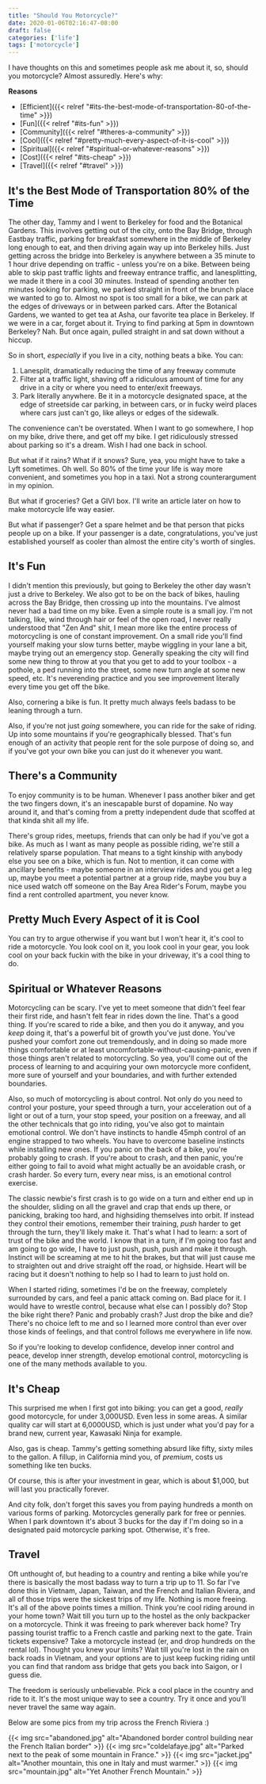 ```yaml
---
title: "Should You Motorcycle?"
date: 2020-01-06T02:16:47-08:00
draft: false
categories: ['life']
tags: ['motorcycle']
---
```


I have thoughts on this and sometimes people ask me about it, so, should you
motorcycle? Almost assuredly. Here's why:

**Reasons**

* [Efficient]({{< relref "#its-the-best-mode-of-transportation-80-of-the-time" >}})
* [Fun]({{< relref "#its-fun" >}})
* [Community]({{< relref "#theres-a-community" >}})
* [Cool]({{< relref "#pretty-much-every-aspect-of-it-is-cool" >}})
* [Spiritual]({{< relref "#spiritual-or-whatever-reasons" >}})
* [Cost]({{< relref "#its-cheap" >}})
* [Travel]({{< relref "#travel" >}})

## It's the Best Mode of Transportation 80% of the Time

The other day, Tammy and I went to Berkeley for food and the Botanical Gardens.
This involves getting out of the city,
onto the Bay Bridge,
through Eastbay traffic, parking for breakfast somewhere in the middle of
Berkeley long enough to eat, and then driving again
way up into Berkeley hills.
Just getting across the bridge into Berkeley
is anywhere between a 35 minute to 1 hour drive
depending on traffic - unless you're on a bike.
Between being able to skip past
traffic lights and freeway entrance traffic, and lanesplitting, we made it there
in a cool 30 minutes.
Instead of spending another ten minutes looking for parking, we parked
straight in front of the brunch place we wanted to go to. Almost no spot is too
small for a bike, we can park at the edges of driveways or in between parked
cars.
After the Botanical Gardens,
we wanted to get tea at Asha,
our favorite tea place in Berkeley.
If we were in a car, forget about it.
Trying to find parking at 5pm in downtown Berkeley? Nah.
But once again, pulled straight in and sat down without a hiccup.

So in short, *especially* if you live in a city, nothing beats a bike. You can:

1. Lanesplit, dramatically reducing the time of any freeway commute
2. Filter at a traffic light, shaving off a ridiculous amount of time
for any drive in a city or where you need to enter/exit freeways.
3. Park literally anywhere. Be it in a motorcycle designated space, at the edge
of streetside car parking, in between cars, or in fucky weird places where
cars just can't go, like alleys or edges of the sidewalk.

The convenience can't be overstated.
When I want to go somewhere, I hop on my bike, drive there, and get off my bike.
I get ridiculously stressed about parking so it's a dream.
Wish I had one back in school.

But what if it rains? What if it snows? Sure, yea, you might have to take a Lyft
sometimes. Oh well. So 80% of the time your life is way more convenient, and
sometimes you hop in a taxi. Not a strong counterargument in my opinion.

But what if groceries? Get a GIVI box. I'll write an article later on how
to make motorcycle life way easier.

But what if passenger? Get a spare helmet and be that person that picks people
up on a bike. If your passenger is a date, congratulations, you've just
established yourself as cooler than almost the entire city's worth of singles.


## It's Fun

I didn't mention this previously, but going to Berkeley the other day wasn't
just a drive to Berkeley.
We also got to be on the back of bikes, hauling across the Bay Bridge, then
crossing up into the mountains.
I've almost never had a bad time on my bike.
Even a simple route is a small joy.
I'm not talking, like, wind through hair or feel of the open road, I never
really understood that "Zen And" shit, I mean more like the entire process
of motorcycling is one of constant improvement.
On a small ride you'll find yourself making your slow turns better, maybe
wiggling in your lane a bit, maybe trying out an emergency stop.
Generally speaking the city will find some new thing to throw at you
that you get to add to your toolbox - a pothole, a ped running into the street,
some new turn angle at some new speed, etc.
It's neverending practice and you see improvement literally every time
you get off the bike.

Also, cornering a bike is fun. It pretty much always feels badass to be leaning
through a turn.

Also, if you're not just *going* somewhere, you can ride for the sake of riding.
Up into some mountains if you're geographically blessed.
That's fun enough of an activity that people rent for the sole purpose of doing
so, and if you've got your own bike you can just do it whenever you want.

## There's a Community

To enjoy community is to be human. Whenever I pass another biker and get the two
fingers down, it's an inescapable burst of dopamine. No way around it, and that's
coming from a pretty independent dude that scoffed at that kinda shit all my
life.

There's group rides, meetups, friends that can only be had if you've got a bike.
As much as I want as many people as possible riding, we're still a relatively
sparse population.
That means to a tight kinship with anybody else you see on a bike,
which is fun.
Not to mention, it can come with ancillary benefits - maybe someone in an
interview rides and you get a leg up, maybe you meet a potential partner at a
group ride, maybe you buy a nice used watch off someone on the Bay Area Rider's
Forum, maybe you find a rent controlled apartment, you never know.

## Pretty Much Every Aspect of it is Cool

You can try to argue otherwise if you want but I won't hear it, it's cool
to ride a motorcycle. You look cool on it, you look cool in your gear, you look
cool on your back fuckin with the bike in your driveway, it's a cool thing to
do.

## Spiritual or Whatever Reasons

Motorcycling can be scary.
I've yet to meet someone that didn't feel fear their first ride, and hasn't felt
fear in rides down the line.
That's a good thing.
If you're scared to ride a bike, and then you do it anyway,
and you *keep* doing it, that's a powerful bit of growth you've just done.
You've pushed your comfort zone out tremendously, and in doing so made more
things comfortable or at least uncomfortable-without-causing-panic, even if
those things aren't related to motorcycling.
So yea, you'll come out of the
process of learning to and acquiring your own motorcycle more confident, more
sure of yourself and your boundaries, and with further extended boundaries.

Also, so much of motorcycling is about control.
Not only do you need to control your posture, your speed through a turn, your
acceleration out of a light or out of a turn, your stop speed, your position
on a freeway, and all the other technicals that go into riding, you've also got
to maintain emotional control.
We don't have instincts to handle 45mph control of an engine strapped to two
wheels.
You have to overcome baseline instincts while installing new ones.
If you panic on the back of a bike, you're probably going to crash.
If you're about to crash, and then panic, you're either going to fail to avoid
what might actually be an avoidable crash, or crash harder.
So every turn, every near miss, is an emotional control exercise.

The classic newbie's first crash is to go wide on a turn and either end up
in the shoulder, sliding on all the gravel and crap that ends up there,
or panicking,
braking too hard, and highsiding themselves into orbit. If instead they
control their emotions, remember their training, *push* harder to get
through the turn, they'll likely make it.
That's what I had to learn: a sort of trust of the bike and the world.
I know that in a turn, if I'm going too fast and am going to go wide,
I have to just push, push, push and make it through.
Instinct will be screaming at me to hit the brakes, but that will just cause me
to straighten out and drive straight off the road, or highside.
Heart will be racing but it doesn't nothing to help so I had to learn to just
hold on.

When I started riding, sometimes I'd be on the freeway, completely surrounded by
cars, and feel a panic attack coming on. Bad place for it. I would have to
wrestle control, because what else can I possibly do?
Stop the bike right there?
Panic and probably crash?
Just drop the bike and die?
There's no choice left to me and so I learned more control than ever over those
kinds of feelings, and that control follows me everywhere in life now.

So if you're looking to develop confidence, develop inner control and peace,
develop inner strength, develop emotional control, motorcycling is one of the
many methods available to you.

## It's Cheap

This surprised me when I first got into biking: you can get a good,
*really* good motorcycle, for under
3,000USD. Even less in some areas. A similar quality car will start at
6,0000USD, which is just under what you'd pay for a brand new, current year,
Kawasaki Ninja for example.

Also, gas is cheap. Tammy's getting something absurd like fifty, sixty miles to
the gallon.
A fillup, in California mind you, of *premium*, costs us something like ten
bucks.

Of course, this is after your investment in gear, which is about $1,000, but
will last you practically forever.

And city folk, don't forget this saves you from paying hundreds a month on
various forms of parking. Motorcycles generally park for free or pennies. When
I park downtown it's about 3 bucks for the day if I'm doing so in a designated
paid motorcycle parking spot. Otherwise, it's free.

## Travel

Oft unthought of, but heading to a country and renting a bike while you're
there is basically the most badass way to turn a trip up to 11. So
far I've done this in Vietnam, Japan, Taiwan, and the French and Italian
Riviera, and all of those trips were the sickest trips of my life. Nothing is
more freeing. It's all of the above points times a million. Think you're cool
riding around in your home town? Wait till you turn up to the hostel as the only
backpacker on a motorcycle. Think it was freeing to park wherever back home?
Try passing tourist traffic to a French castle and parking next to the
gate. Train tickets expensive? Take a motorcycle instead (er, and drop hundreds
on the rental lol). Thought you knew your limits? Wait till you're lost in the
rain on back roads in Vietnam, and your options are to just keep fucking riding
until you can find that random ass bridge that gets you back into Saigon, or
I guess die.

The freedom is seriously unbelievable. Pick a cool place in the country and ride
to it. It's the most unique way to see a country. Try it once and you'll never
travel the same way again.

Below are some pics from my trip across the French Riviera :)

{{< img src="abandoned.jpg" alt="Abandoned border control building near the French Italian border" >}}
{{< img src="coldelafaye.jpg" alt="Parked next to the peak of some mountain in France." >}}
{{< img src="jacket.jpg" alt="Another mountain, this one in Italy and must warmer." >}}
{{< img src="mountain.jpg" alt="Yet Another French Mountain." >}}
